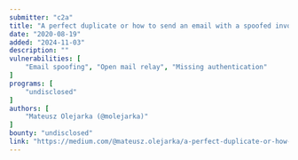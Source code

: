 ```yaml
---
submitter: "c2a"
title: "A perfect duplicate or how to send an email with a spoofed invoice’s content"
date: "2020-08-19"
added: "2024-11-03"
description: ""
vulnerabilities: [
    "Email spoofing", "Open mail relay", "Missing authentication"
]
programs: [
    "undisclosed"
]
authors: [
    "Mateusz Olejarka (@molejarka)"
]
bounty: "undisclosed"
link: "https://medium.com/@mateusz.olejarka/a-perfect-duplicate-or-how-to-send-an-email-with-a-spoofed-invoices-content-66cf369bbaa3"
---
```




